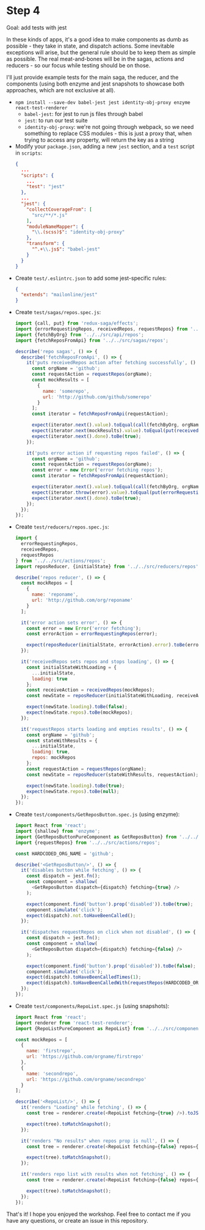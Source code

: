 # Step 4

Goal: add tests with jest

In these kinds of apps, it's a good idea to make components as dumb as possible - they take in state, and dispatch actions. Some inevitable exceptions will arise, but the general rule should be to keep them as simple as possible. The real meat-and-bones will be in the sagas, actions and reducers - so our focus while testing should be on those.

I'll just provide example tests for the main saga, the reducer, and the components (using both enzyme and jest snapshots to showcase both approaches, which are not exclusive at all).

  - `npm install --save-dev babel-jest jest identity-obj-proxy enzyme react-test-renderer`
    - `babel-jest`: for jest to run js files through babel
    - `jest`: to run our test suite
    - `identity-obj-proxy`: we're not going through webpack, so we need something to replace CSS modules - this is just a proxy that, when trying to access any property, will return the key as a string
  - Modify your `package.json`, adding a new `jest` section, and a `test` script in `scripts`:
    ```json
    {
      ...
      "scripts": {
        ...
        "test": "jest"
      },
      ...
      "jest": {
        "collectCoverageFrom": [
          "src/**/*.js"
        ],
        "moduleNameMapper": {
          "\\.(scss)$": "identity-obj-proxy"
        },
        "transform": {
          "^.+\\.js$": "babel-jest"
        }
      }
    }
    ```
  - Create `test/.eslintrc.json` to add some jest-specific rules:
    ```json
    {
      "extends": "mailonline/jest"
    }
    ```
  - Create `test/sagas/repos.spec.js`:
    ```js
    import {call, put} from 'redux-saga/effects';
    import {errorRequestingRepos, receivedRepos, requestRepos} from '../../src/actions/repos';
    import {fetchByOrg} from '../../src/api/repos';
    import {fetchReposFromApi} from '../../src/sagas/repos';

    describe('repo sagas', () => {
      describe('fetchReposFromApi', () => {
        it('puts receivedRepos action after fetching successfully', () => {
          const orgName = 'github';
          const requestAction = requestRepos(orgName);
          const mockResults = [
            {
              name: 'somerepo',
              url: 'http://github.com/github/somerepo'
            }
          ];
          const iterator = fetchReposFromApi(requestAction);

          expect(iterator.next().value).toEqual(call(fetchByOrg, orgName));
          expect(iterator.next(mockResults).value).toEqual(put(receivedRepos(mockResults)));
          expect(iterator.next().done).toBe(true);
        });

        it('puts error action if requesting repos failed', () => {
          const orgName = 'github';
          const requestAction = requestRepos(orgName);
          const error = new Error('error fetching repos');
          const iterator = fetchReposFromApi(requestAction);

          expect(iterator.next().value).toEqual(call(fetchByOrg, orgName));
          expect(iterator.throw(error).value).toEqual(put(errorRequestingRepos(error)));
          expect(iterator.next().done).toBe(true);
        });
      });
    });
    ```
  - Create `test/reducers/repos.spec.js`:
    ```js
    import {
      errorRequestingRepos,
      receivedRepos,
      requestRepos
    } from '../../src/actions/repos';
    import reposReducer, {initialState} from '../../src/reducers/repos';

    describe('repos reducer', () => {
      const mockRepos = [
        {
          name: 'reponame',
          url: 'http://github.com/org/reponame'
        }
      ];

      it('error action sets error', () => {
        const error = new Error('error fetching');
        const errorAction = errorRequestingRepos(error);

        expect(reposReducer(initialState, errorAction).error).toBe(error);
      });

      it('receivedRepos sets repos and stops loading', () => {
        const initialStateWithLoading = {
          ...initialState,
          loading: true
        };
        const receiveAction = receivedRepos(mockRepos);
        const newState = reposReducer(initialStateWithLoading, receiveAction);

        expect(newState.loading).toBe(false);
        expect(newState.repos).toBe(mockRepos);
      });

      it('requestRepos starts loading and empties results', () => {
        const orgName = 'github';
        const stateWithResults = {
          ...initialState,
          loading: true,
          repos: mockRepos
        };
        const requestAction = requestRepos(orgName);
        const newState = reposReducer(stateWithResults, requestAction);

        expect(newState.loading).toBe(true);
        expect(newState.repos).toBe(null);
      });
    });
    ```
  - Create `test/components/GetReposButton.spec.js` (using enzyme):
    ```js
    import React from 'react';
    import {shallow} from 'enzyme';
    import {GetReposButtonPureComponent as GetReposButton} from '../../src/components/GetReposButton';
    import {requestRepos} from '../../src/actions/repos';

    const HARDCODED_ORG_NAME = 'github';

    describe('<GetReposButton/>', () => {
      it('disables button while fetching', () => {
        const dispatch = jest.fn();
        const component = shallow(
          <GetReposButton dispatch={dispatch} fetching={true} />
        );

        expect(component.find('button').prop('disabled')).toBe(true);
        component.simulate('click');
        expect(dispatch).not.toHaveBeenCalled();
      });

      it('dispatches requestRepos on click when not disabled', () => {
        const dispatch = jest.fn();
        const component = shallow(
          <GetReposButton dispatch={dispatch} fetching={false} />
        );

        expect(component.find('button').prop('disabled')).toBe(false);
        component.simulate('click');
        expect(dispatch).toHaveBeenCalledTimes(1);
        expect(dispatch).toHaveBeenCalledWith(requestRepos(HARDCODED_ORG_NAME));
      });
    });
    ```
  - Create `test/components/RepoList.spec.js` (using snapshots):
    ```js
    import React from 'react';
    import renderer from 'react-test-renderer';
    import {RepoListPureComponent as RepoList} from '../../src/components/RepoList';

    const mockRepos = [
      {
        name: 'firstrepo',
        url: 'https://github.com/orgname/firstrepo'
      },
      {
        name: 'secondrepo',
        url: 'https://github.com/orgname/secondrepo'
      }
    ];

    describe('<RepoList/>', () => {
      it('renders "Loading" while fetching', () => {
        const tree = renderer.create(<RepoList fetching={true} />).toJSON();

        expect(tree).toMatchSnapshot();
      });

      it('renders "No results" when repos prop is null', () => {
        const tree = renderer.create(<RepoList fetching={false} repos={null} />).toJSON();

        expect(tree).toMatchSnapshot();
      });

      it('renders repo list with results when not fetching', () => {
        const tree = renderer.create(<RepoList fetching={false} repos={mockRepos} />).toJSON();

        expect(tree).toMatchSnapshot();
      });
    });
    ```


That's it! I hope you enjoyed the workshop. Feel free to contact me if you have any questions, or create an issue in this repository.
